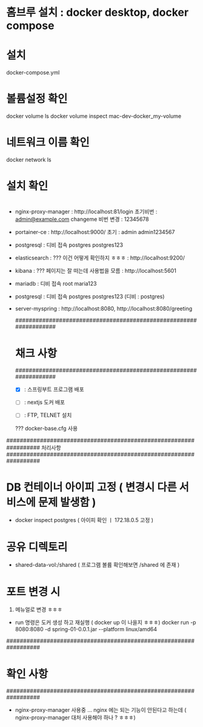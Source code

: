 
# 홈브루 설치 : docker desktop, docker compose


# 설치 
docker-compose.yml

# 볼륨설정 확인
docker volume ls
docker volume inspect mac-dev-docker_my-volume

# 네트워크 이름 확인
docker network ls

# #####################################
# 설치 확인 
# #####################################
 - nginx-proxy-manager
  : http://localhost:81/login  초기비번 : admin@example.com changeme
    비번 변경 : 12345678

 - portainer-ce
  : http://localhost:9000/  초기 : admin admin1234567

 - postgresql
  : 디비 접속 postgres postgres123

- elasticsearch : ??? 이건 어떻게 확인하지 ㅎㅎㅎ
 : http://localhost:9200/

- kibana : ??? 페이지는 잘 떠는데 사용법을 모름 
 : http://localhost:5601

- mariadb
 : 디비 접속 root maria123

- postgresql
 : 디비 접속 postgres postgres123 (디비 : postgres)

- server-myspring
 : http://localhost:8080, http://localhost:8080/greeting

  ##################################################################
  # 채크 사항 
  ##################################################################
  - [X] : 스프링부트 프로그램 배포
  - [ ] : nextjs 도커 배포
  
  - [ ] : FTP, TELNET 설치 

   ??? docker-base.cfg 사용 


##################################################################
처리사항
##################################################################
# DB 컨테이너 아이피 고정 ( 변경시 다른 서비스에 문제 발생함 )
- docker inspect postgres ( 아이피 확인 ㅣ 172.18.0.5 고정 )

# 공유 디렉토리
- shared-data-vol:/shared   ( 프로그램 볼륨 확인해보면  /shared 에 존재 )

# 포트 변경 시 
1. 메뉴얼로 변경 ㅎㅎㅎ

- run 명령은 도커 생성 하고 재실행 ( docker up 이 나을지 ㅎㅎㅎ) 
docker run -p 8080:8080 -d spring-01-0.0.1.jar --platform linux/amd64

##################################################################
# 확인 사항 
##################################################################
- nginx-proxy-manager 사용중 ... nginx 에는 되는 기능이 안된다고 하는데 ( nginx-proxy-manager 대처 사용해야 하나 ? ㅎㅎㅎ)

